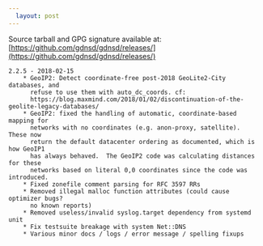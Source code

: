 ```yaml
---
  layout: post
---
```


Source tarball and GPG signature available at:
[https://github.com/gdnsd/gdnsd/releases/](https://github.com/gdnsd/gdnsd/releases/)

    2.2.5 - 2018-02-15
        * GeoIP2: Detect coordinate-free post-2018 GeoLite2-City databases, and
          refuse to use them with auto_dc_coords. cf:
          https://blog.maxmind.com/2018/01/02/discontinuation-of-the-geolite-legacy-databases/
        * GeoIP2: fixed the handling of automatic, coordinate-based mapping for
          networks with no coordinates (e.g. anon-proxy, satellite).  These now
          return the default datacenter ordering as documented, which is how GeoIP1
          has always behaved.  The GeoIP2 code was calculating distances for these
          networks based on literal 0,0 coordinates since the code was introduced.
        * Fixed zonefile comment parsing for RFC 3597 RRs
        * Removed illegal malloc function attributes (could cause optimizer bugs?
          no known reports)
        * Removed useless/invalid syslog.target dependency from systemd unit
        * Fix testsuite breakage with system Net::DNS
        * Various minor docs / logs / error message / spelling fixups
